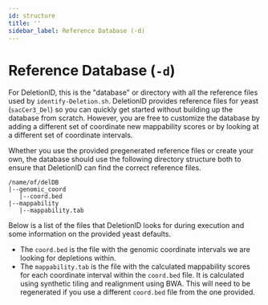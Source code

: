 ```yaml
---
id: structure
title: ''
sidebar_label: Reference Database (-d)
---
```


# Reference Database (`-d`)

For DeletionID, this is the "database" or directory with all the reference files used by `identify-Deletion.sh`. DeletionID provides reference files for yeast (`sacCer3_Del`) so you can quickly get started without building up the database from scratch. However, you are free to customize the database by adding a different set of coordinate new mappability scores or by looking at a different set of coordinate intervals.

Whether you use the provided pregenerated reference files or create your own, the database should use the following directory structure both to ensure that DeletionID can find the correct reference files.

```
/name/of/delDB
|--genomic_coord
   |--coord.bed
|--mappability
   |--mappability.tab
```

Below is a list of the files that DeletionID looks for during execution and some information on the provided yeast defaults.

* The `coord.bed` is the file with the genomic coordinate intervals we are looking for depletions within.
* The `mappability.tab` is the file with the calculated mappability scores for each coordinate interval within the `coord.bed` file. It is calculated using synthetic tiling and realignment using BWA.  This will need to be regenerated if you use a different `coord.bed` file from the one provided.
